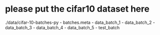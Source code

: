 # please put the cifar10 dataset here

./data/cifar-10-batches-py
	- batches.meta
	- data_batch_1
	- data_batch_2
	- data_batch_3
	- data_batch_4
	- data_batch_5
	- test_batch
